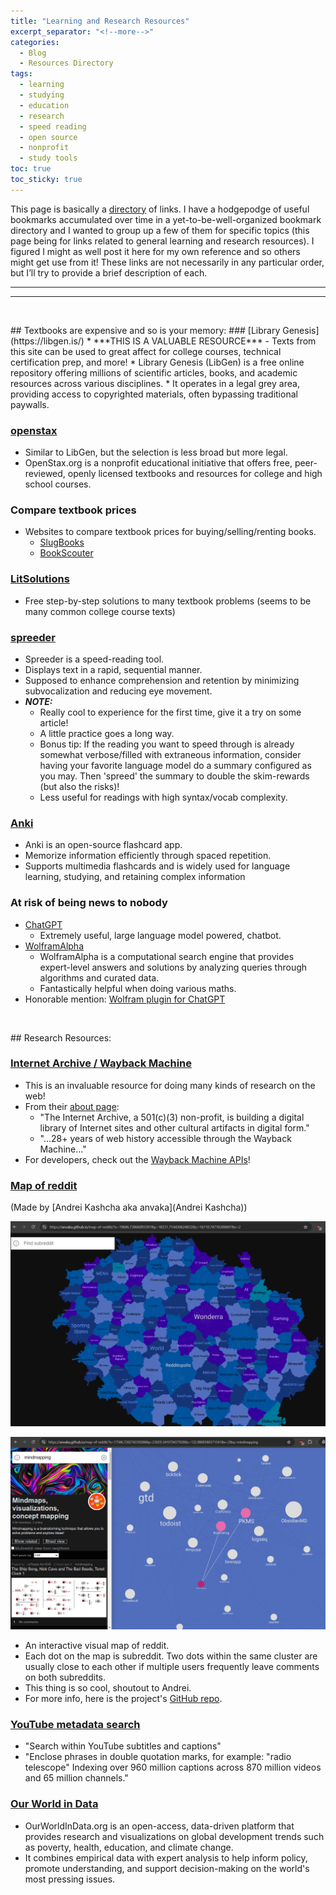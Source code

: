 ```yaml
---
title: "Learning and Research Resources"
excerpt_separator: "<!--more-->"
categories:
  - Blog
  - Resources Directory
tags:
  - learning
  - studying
  - education
  - research
  - speed reading
  - open source
  - nonprofit
  - study tools
toc: true
toc_sticky: true
---
```


This page is basically a [directory](https://jackyan.com/blog/2023/09/bring-back-the-human-curated-web-directory/) of links.<!--more--> I have a hodgepodge of useful bookmarks accumulated over time in a yet-to-be-well-organized bookmark directory and I wanted to group up a few of them for specific topics (this page being for links related to general learning and research resources). I figured I might as well post it here for my own reference and so others might get use from it! These links are not necessarily in any particular order, but I’ll try to provide a brief description of each.

---
---

<p>&nbsp;</p>
## Textbooks are expensive and so is your memory:
### [Library Genesis](https://libgen.is/)
* ***THIS IS A VALUABLE RESOURCE*** - Texts from this site can be used to great affect for college courses, technical certification prep, and more!
* Library Genesis (LibGen) is a free online repository offering millions of scientific articles, books, and academic resources across various disciplines.
* It operates in a legal grey area, providing access to copyrighted materials, often bypassing traditional paywalls.

### [openstax](https://openstax.org/)
* Similar to LibGen, but the selection is less broad but more legal.
* OpenStax.org is a nonprofit educational initiative that offers free, peer-reviewed, openly licensed textbooks and resources for college and high school courses.

### Compare textbook prices
* Websites to compare textbook prices for buying/selling/renting books.
    * [SlugBooks](https://www.slugbooks.com/)
    * [BookScouter](https://bookscouter.com/)

### [LitSolutions](https://www.litsolutions.org/)
 * Free step-by-step solutions to many textbook problems (seems to be many common college course texts)

### [spreeder](https://www.spreeder.com/app.php)
* Spreeder is a speed-reading tool.
* Displays text in a rapid, sequential manner.
* Supposed to enhance comprehension and retention by minimizing subvocalization and reducing eye movement.
* ***NOTE:***
    * Really cool to experience for the first time, give it a try on some article!
    * A little practice goes a long way.
    * Bonus tip: If the reading you want to speed through is already somewhat verbose/filled with extraneous information, consider having your favorite language model do a summary configured as you may. Then 'spreed' the summary to double the skim-rewards (but also the risks)!
    * Less useful for readings with high syntax/vocab complexity.

### [Anki](https://apps.ankiweb.net/)
* Anki is an open-source flashcard app.
* Memorize information efficiently through spaced repetition.
* Supports multimedia flashcards and is widely used for language learning, studying, and retaining complex information

### At risk of being news to nobody
* [ChatGPT](https://chatgpt.com/)
    * Extremely useful, large language model powered, chatbot.
* [WolframAlpha](https://www.wolframalpha.com/)
    * WolframAlpha is a computational search engine that provides expert-level answers and solutions by analyzing queries through algorithms and curated data.
    * Fantastically helpful when doing various maths.
* Honorable mention: [Wolfram plugin for ChatGPT](https://writings.stephenwolfram.com/2023/03/chatgpt-gets-its-wolfram-superpowers/)

<p>&nbsp;</p>
## Research Resources:

### [Internet Archive / Wayback Machine](https://web.archive.org/)
* This is an invaluable resource for doing many kinds of research on the web!
* From their [about page](https://archive.org/about/):
    * "The Internet Archive, a 501(c)(3) non-profit, is building a digital library of Internet sites and other cultural artifacts in digital form."
    * "...28+ years of web history accessible through the Wayback Machine..."
 * For developers, check out the [Wayback Machine APIs](https://archive.org/help/wayback_api.php)!

### [Map of reddit](https://anvaka.github.io/map-of-reddit/?x=18239&y=12514&z=29055.0602231602&v=2)
(Made by [Andrei Kashcha aka anvaka](Andrei Kashcha))  

![screenshot of website](/assets/images/learningandresearch_images/mapofreddit.png)  

![screenshot of example usage](/assets/images/learningandresearch_images/mapex.png)

* An interactive visual map of reddit.
* Each dot on the map is subreddit. Two dots within the same cluster are usually close to each other if multiple users frequently leave comments on both subreddits.
* This thing is so cool, shoutout to Andrei.
* For more info, here is the project's [GitHub repo](https://github.com/anvaka/map-of-reddit?tab=readme-ov-file).

### [YouTube metadata search](https://filmot.com/)
* "Search within YouTube subtitles and captions"
* "Enclose phrases in double quotation marks, for example: "radio telescope" Indexing over 960 million captions across 870 million videos and 65 million channels."

### [Our World in Data](https://ourworldindata.org/)
* OurWorldInData.org is an open-access, data-driven platform that provides research and visualizations on global development trends such as poverty, health, education, and climate change.
* It combines empirical data with expert analysis to help inform policy, promote understanding, and support decision-making on the world's most pressing issues.

<p>&nbsp;</p>
